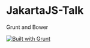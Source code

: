 JakartaJS-Talk
==============

Grunt and Bower

[![Built with Grunt](https://cdn.gruntjs.com/builtwith.png)](http://gruntjs.com/)

